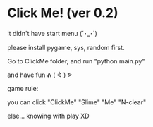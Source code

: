 # Click Me! (ver 0.2)

it didn't have start menu (´･_･`)

please install pygame, sys, random first.

Go to ClickMe folder, and run "python main.py"

and have fun ᕕ ( ᐛ ) ᕗ

game rule:

you can click "ClickMe" "Slime" "Me" "N-clear"

else... knowing with play XD